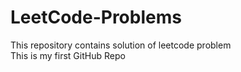 # LeetCode-Problems
This repository contains solution of leetcode problem
<br>
This is my first GitHub Repo
</br>
